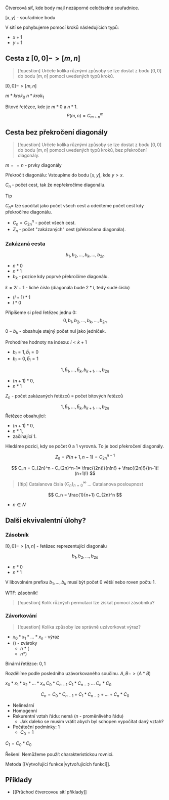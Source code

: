 Čtvercová síť, kde body mají nezáporné celočíselné souřadnice. 

$[x,y]$ - souřadnice bodu

V sítí se pohybujeme pomocí kroků následujících typů:
- $x+1$
- $y+1$

## Cesta z $[0,0] -> [m,n]$
> [!question]
> Určete kolika různými způsoby se lze dostat z bodu $[0,0]$ do bodu $[m,n]$ pomocí uvedených typů kroků.

$[0,0] -> [m, n]$

$m* krok_0$
$n* krok_1$

Bitové řetězce, kde je $m*0$ a $n*1$.
$$
P(m,n) = C_{m+n}^m
$$

## Cesta bez překročení diagonály
> [!question]
> Určete kolika různými způsoby se lze dostat z bodu $[0,0]$ do bodu $[m,n]$ pomocí uvedených typů kroků, bez překročení diagonály.

$m == n$ - prvky diagonály 

Překročit diagonálu:
Vstoupíme do bodu $[x,y]$, kde $y > x$.

$C_n$ - počet cest, tak že nepřekročíme diagonálu.

> [!tip]
$C_n =$ lze spočítat jako počet všech cest a odečteme počet cest kdy překročíme diagonálu.

- $C_n = C_{2n}^n$ - počet všech cest.
- $Z_n$ - počet "zakázaných" cest (překročena diagonála).

### Zakázaná cesta

$$
b_1, b_2, ..., b_k,..., b_{2n}
$$
- $n*0$
- $n*1$
- $b_k$ - pozice kdy poprvé překročíme diagonálu.

$k = 2l+1$ - liché číslo
(diagonála bude $2*l$, tedy sudé číslo)
- $(l+1)*1$
- $l*0$

Připíšeme si před řetězec jednu 0:
$$
0, b_1, b_2, ..., b_k,..., b_{2n}
$$

$0-b_k$ - obsahuje stejný počet nul jako jedniček.

Prohodíme hodnoty na indexu: $i < k+1$
- $b_i = 1, \bar b_i = 0$
- $b_i = 0, \bar b_i = 1$

$$
1, \bar b_1, ..., \bar b_k, b_{k+1},..., b_{2n}
$$
- $(n+1)*0$,
- $n*1$


$Z_n$ - počet zakázaných řetězců = počet bitových řetězců

$$
1, \bar b_1, ..., \bar b_k, b_{k+1},..., b_{2n}
$$
Řetězec obsahující:
- $(n+1)*0$,
- $n*1$,
- začínající $1$.

Hledáme pozici, kdy se počet 0 a 1 vyrovná. To je bod překročení diagonály.

$$
Z_n = P(n+1,n-1) = C_{2n}^{n-1}
$$

$$
C_n = C_{2n}^n - C_{2n}^n-1=
\frac{(2n)!}{n!n!} + \frac{(2n)!}{(n-1)!(n+1)!}
$$

> [!tip] Catalanova čísla
> $\{C_n\}_{n=0}^\infty$ ... Catalanova posloupnost

$$
C_n = \frac{1}{n+1} C_{2n}^n
$$
- $n \in N$
## Další ekvivalentní úlohy?
### Zásobník
$[0,0] -> [n,n]$ - řetězec reprezentující diagonálu

$$
b_1,b_2,...,b_{2n}
$$
- $n*0$
- $n*1$

V libovolném prefixu $b_1,...,b_k$ musí být počet 0 větší nebo roven počtu 1.

WTF: zásobník!
> [!question]
Kolik různých permutací lze získat pomocí zásobníku?


### Závorkování
> [!question]
> Kolika způsoby lze správně uzávorkovat výraz?

- $x_0* x_1* ... * x_n$ - výraz
- $()$ - zvároky
	- $n*($
	- $n*)$

Binární řetězce: $0,1$

Rozdělíme podle posledního uzávorkovaného součinu.
$A,B -> (A*B)$

$x_0 * x_1* x_2* ... * x_n$
$C_0 * C_{n-1}$
$C_1 * C_{n-2}$
...
$C_n * C_0$

$$
C_n = C_0 * C_{n-1} + 
C_1 * C_{n-2} + 
... +
C_n * C_0
$$
- Nelineární
- Homogenní
- Rekurentní vztah řádu: nemá ($n$ - proměnlivého řádu)
	- Jak daleko se musím vrátit abych byl schopen vypočítat daný vztah?
- Počáteční podmínky: $1$
	- $C_0 = 1$

$C_1 = C_0*C_0$

Řešení:
Nemůžeme použít charakteristickou rovnici.

Metoda [[Vytvořující funkce|vytvořujících funkcí]].

## Příklady
- [[Průchod čtvercovou sítí příklady]]
